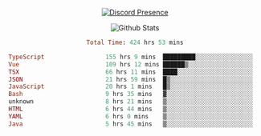 <!DOCTYPE html>
<body>
<div align="center">

  [![Discord Presence](https://lanyard.cnrad.dev/api/576097150359044106)](https://discord.com/users/576097150359044106)
  
  ![Github Stats](https://github-readme-stats.vercel.app/api?username=verycrunchy&show_icons=true&theme=radical)

<!--START_SECTION:waka-->

```ruby
Total Time: 424 hrs 53 mins

TypeScript                 155 hrs 9 mins  █████████░░░░░░░░░░░░░░░░   36.53 %
Vue                        109 hrs 12 mins ██████▒░░░░░░░░░░░░░░░░░░   25.71 %
TSX                        66 hrs 11 mins  ████░░░░░░░░░░░░░░░░░░░░░   15.58 %
JSON                       21 hrs 59 mins  █▒░░░░░░░░░░░░░░░░░░░░░░░   05.18 %
JavaScript                 20 hrs 1 mins   █▒░░░░░░░░░░░░░░░░░░░░░░░   04.71 %
Bash                       9 hrs 35 mins   ▓░░░░░░░░░░░░░░░░░░░░░░░░   02.26 %
unknown                    8 hrs 21 mins   ▒░░░░░░░░░░░░░░░░░░░░░░░░   01.97 %
HTML                       6 hrs 44 mins   ▒░░░░░░░░░░░░░░░░░░░░░░░░   01.59 %
YAML                       6 hrs 0 mins    ▒░░░░░░░░░░░░░░░░░░░░░░░░   01.41 %
Java                       5 hrs 45 mins   ▒░░░░░░░░░░░░░░░░░░░░░░░░   01.35 %
```

<!--END_SECTION:waka-->
</div>
</body>
</html>

